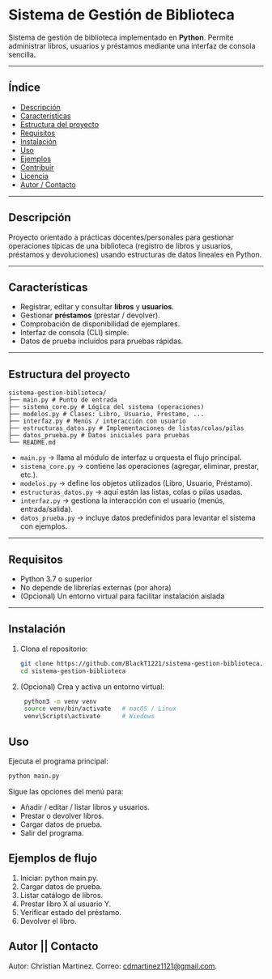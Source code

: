 # Sistema de Gestión de Biblioteca

Sistema de gestión de biblioteca implementado en **Python**. Permite administrar libros, usuarios y préstamos mediante una interfaz de consola sencilla.

---

## Índice

- [Descripción](#descripción)  
- [Características](#características)  
- [Estructura del proyecto](#estructura-del-proyecto)  
- [Requisitos](#requisitos)  
- [Instalación](#instalación)  
- [Uso](#uso)  
- [Ejemplos](#ejemplos)  
- [Contribuir](#contribuir)  
- [Licencia](#licencia)  
- [Autor / Contacto](#autor--contacto)

---

## Descripción

Proyecto orientado a prácticas docentes/personales para gestionar operaciones típicas de una biblioteca (registro de libros y usuarios, préstamos y devoluciones) usando estructuras de datos lineales en Python.

---

## Características

- Registrar, editar y consultar **libros** y **usuarios**.  
- Gestionar **préstamos** (prestar / devolver).  
- Comprobación de disponibilidad de ejemplares.  
- Interfaz de consola (CLI) simple.  
- Datos de prueba incluidos para pruebas rápidas.

---

## Estructura del proyecto
```text
sistema-gestion-biblioteca/
├── main.py # Punto de entrada
├── sistema_core.py # Lógica del sistema (operaciones)
├── modelos.py # Clases: Libro, Usuario, Prestamo, ...
├── interfaz.py # Menús / interacción con usuario
├── estructuras_datos.py # Implementaciones de listas/colas/pilas
├── datos_prueba.py # Datos iniciales para pruebas
└── README.md
```

- `main.py` → llama al módulo de interfaz u orquesta el flujo principal.  
- `sistema_core.py` → contiene las operaciones (agregar, eliminar, prestar, etc.).  
- `modelos.py` → define los objetos utilizados (Libro, Usuario, Préstamo).  
- `estructuras_datos.py` → aquí están las listas, colas o pilas usadas.  
- `interfaz.py` → gestiona la interacción con el usuario (menús, entrada/salida).  
- `datos_prueba.py` → incluye datos predefinidos para levantar el sistema con ejemplos.  

---

## Requisitos

- Python 3.7 o superior  
- No depende de librerías externas (por ahora)  
- (Opcional) Un entorno virtual para facilitar instalación aislada  

---

## Instalación

1. Clona el repositorio:

   ```bash
   git clone https://github.com/BlackT1221/sistema-gestion-biblioteca.git
   cd sistema-gestion-biblioteca
   ```
2. (Opcional) Crea y activa un entorno virtual:
   ```bash
    python3 -m venv venv
    source venv/bin/activate   # macOS / Linux
    venv\Scripts\activate      # Windows
   ```

## Uso

Ejecuta el programa principal:

   ```bash
   python main.py
   ```

Sigue las opciones del menú para:

- Añadir / editar / listar libros y usuarios.
- Prestar o devolver libros.
- Cargar datos de prueba.
- Salir del programa.

## Ejemplos de flujo

1. Iniciar: python main.py.
2. Cargar datos de prueba.
3. Listar catálogo de libros.
4. Prestar libro X al usuario Y.
5. Verificar estado del préstamo.
6. Devolver el libro.

## Autor || Contacto

Autor: Christian Martinez.
Correo: cdmartinez1121@gmail.com.